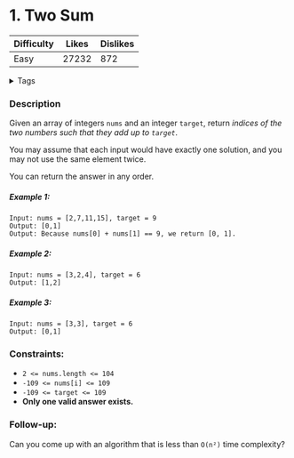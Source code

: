 # 1. Two Sum

| Difficulty | Likes | Dislikes |
| ---------- | ----- | -------- |
| Easy       | 27232 | 872      |

<details>
<summary>Tags</summary>

`Array` | `Hash Table`

</details>

### Description

Given an array of integers `nums` and an integer `target`, return _indices of the two numbers such that they add up to `target`_.

You may assume that each input would have exactly one solution, and you may not use the same element twice.

You can return the answer in any order.

##### Example 1:

```
Input: nums = [2,7,11,15], target = 9
Output: [0,1]
Output: Because nums[0] + nums[1] == 9, we return [0, 1].
```

##### Example 2:

```
Input: nums = [3,2,4], target = 6
Output: [1,2]
```

##### Example 3:

```
Input: nums = [3,3], target = 6
Output: [0,1]
```

### Constraints:

-   `2 <= nums.length <= 104`
-   `-109 <= nums[i] <= 109`
-   `-109 <= target <= 109`
-   **Only one valid answer exists.**

### Follow-up:

Can you come up with an algorithm that is less than `O(n²)` time complexity?
